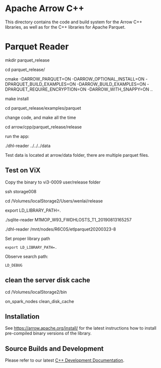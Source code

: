 <!---
  Licensed to the Apache Software Foundation (ASF) under one
  or more contributor license agreements.  See the NOTICE file
  distributed with this work for additional information
  regarding copyright ownership.  The ASF licenses this file
  to you under the Apache License, Version 2.0 (the
  "License"); you may not use this file except in compliance
  with the License.  You may obtain a copy of the License at

    http://www.apache.org/licenses/LICENSE-2.0

  Unless required by applicable law or agreed to in writing,
  software distributed under the License is distributed on an
  "AS IS" BASIS, WITHOUT WARRANTIES OR CONDITIONS OF ANY
  KIND, either express or implied.  See the License for the
  specific language governing permissions and limitations
  under the License.
-->

# Apache Arrow C++

This directory contains the code and build system for the Arrow C++ libraries,
as well as for the C++ libraries for Apache Parquet.

# Parquet Reader

mkdir parquet_release

cd parquet_release/

cmake -DARROW_PARQUET=ON -DARROW_OPTIONAL_INSTALL=ON -DPARQUET_BUILD_EXAMPLES=ON -DARROW_BUILD_EXAMPLES=ON -DPARQUET_REQUIRE_ENCRYPTION=ON -DARROW_WITH_SNAPPY=ON ..

make install

cd parquet_release/examples/parquet

change code, and make all the time

cd arrow/cpp/parquet_release/release

run the app:

./dhl-reader ../../../data


Test data is located at arrow/data folder, there are multiple parquet files.

## Test on ViX

Copy the binary to vi3-0009 user/release folder

ssh storage008

cd /Volumes/localStorage2/Users/wenlai/release

export LD_LIBRARY_PATH=.

./sqlite-reader M1MOP_W93_FWDHLOSTS_T1_20190813165257

./dhl-reader /mnt/nodes/R6C0S/etlparquet20200323-8

Set proper library path

`export LD_LIBRARY_PATH=.`

Observe search path:

`LD_DEBUG`

## clean the server disk cache

cd /Volumes/localStorage2/bin

on_spark_nodes clean_disk_cache

## Installation

See https://arrow.apache.org/install/ for the latest instructions how
to install pre-compiled binary versions of the library.

## Source Builds and Development

Please refer to our latest [C++ Development Documentation][1].

[1]: https://github.com/apache/arrow/blob/master/docs/source/developers/cpp
